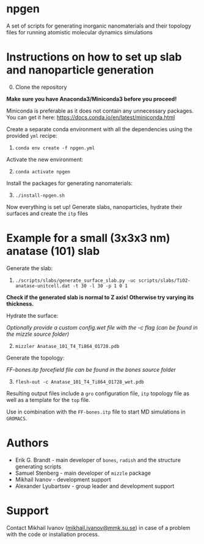 # npgen
A set of scripts for generating inorganic nanomaterials and their topology files for running atomistic molecular dynamics simulations

# Instructions on how to set up slab and nanoparticle generation

0. Clone the repository

**Make sure you have Anaconda3/Miniconda3 before you proceed!**

Miniconda is preferable as it does not contain any unnecessary packages. You can get it here:
https://docs.conda.io/en/latest/miniconda.html

Create a separate conda environment with all the dependencies using the provided `yml` recipe:

1. `conda env create -f npgen.yml`

Activate the new environment:

2. `conda activate npgen`

Install the packages for generating nanomaterials:

3. `./install-npgen.sh`

Now everything is set up! Generate slabs, nanoparticles, hydrate their surfaces and create the `itp` files

# Example for a small (3x3x3 nm) anatase (101) slab

Generate the slab:

1. `./scripts/slabs/generate_surface_slab.py -uc scripts/slabs/TiO2-anatase-unitcell.dat -t 30 -l 30 -p 1 0 1`

**Check if the generated slab is normal to Z axis! Otherwise try varying its thickness.**

Hydrate the surface:

*Optionally provide a custom config.wet file with the -c flag (can be found in the mizzle source folder)*

2. `mizzler Anatase_101_T4_Ti864_O1728.pdb`

Generate the topology:

*FF-bones.itp forcefield file can be found in the bones source folder*

3. `flesh-out -c Anatase_101_T4_Ti864_O1728_wet.pdb`

Resulting output files include a `gro` configuration file, `itp` topology file as well as a template for the `top` file. 

Use in combination with the `FF-bones.itp` file to start MD simulations in `GROMACS`.

# Authors
- Erik G. Brandt - main developer of `bones`, `radish` and the structure generating scripts
- Samuel Stenberg - main developer of `mizzle` package
- Mikhail Ivanov - development support
- Alexander Lyubartsev - group leader and development support

# Support
Contact Mikhail Ivanov (mikhail.ivanov@mmk.su.se) in case of a problem with the code or installation process.
